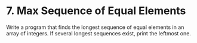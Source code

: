 # 7. Max Sequence of Equal Elements
Write a program that finds the longest sequence of equal elements in an array of integers. If several longest
sequences exist, print the leftmost one.